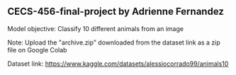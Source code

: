 ## CECS-456-final-project by Adrienne Fernandez
Model objective: Classify 10 different animals from an image

Note: Upload the "archive.zip" downloaded from the dataset link as a zip file on Google Colab

Dataset link: https://www.kaggle.com/datasets/alessiocorrado99/animals10 


